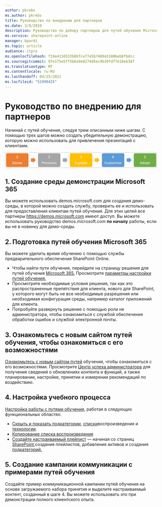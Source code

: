 ```yaml
---
author: pkrebs
ms.author: pkrebs
title: Руководство по внедрению для партнеров
ms.date: 3/9/2019
description: Руководство по добору партнеров для путей обучения Microsoft 365
ms.service: sharepoint-online
manager: bpardi
ms.topic: article
audience: itpro
ms.openlocfilehash: f19e413d533b8bfcef7e5b7489a51806eb8fbdcc
ms.sourcegitcommit: 97e175e5ff5b6a9e0274d5ec9b39fdf7e18eb387
ms.translationtype: MT
ms.contentlocale: ru-RU
ms.lasthandoff: 04/25/2021
ms.locfileid: "51999425"
---
```

# <a name="partner-onboarding-guide"></a>Руководство по внедрению для партнеров
Начинай с путей обучения, следуя трем описанным ниже шагам. С помощью трех шагов можно создать убедительную демонстрацию, которую можно использовать для привлечения презентаций с клиентами. 

![Диаграмма иллюстрирована процесс пятишаговой встраивкой.](media/cg-partner-getfam.png)

## <a name="1-create-a-microsoft-365-demonstration-environment"></a>1. Создание среды демонстрации Microsoft 365
Вы можете использовать demos.microsoft.com для создания демо-среды, в которой можно создать службу, проверить ее и использовать для предоставления клиентам путей обучения. Для этих целей все партнеры https://demos.microsoft.com имеют доступ. Вы можете использовать руководство demos.microsoft.com **по началу** работы, если вы не в новинку для демо-среды.

## <a name="2-provision-microsoft-365-learning-pathways"></a>2. Подготовка путей обучения Microsoft 365
Вы можете уделить время обучению с помощью службы предварительного обеспечения SharePoint Online.
- Чтобы найти пути обучения, перейдите на страницу решения для путей обучения [Microsoft 365.](https://provisioning.sharepointpnp.com/details/3df8bd55-b872-4c9d-88e3-6b2f05344239) Просмотрите [параметры настройки путей обучения.](./custom_setupoptions.md) 
- Просмотрите [](./custom_provision.md) необходимые условия решения, так как это распространенные препятствия для клиента, нового для SharePoint, у которого могут быть не все необходимые разрешения или необходимая конфигурация среды, например каталог приложений для клиента.
- Попробуйте развернуть решение с помощью роли не администратора, чтобы ознакомиться с службой обеспечения обработки ошибок и службой электронной почты.

## <a name="3-explore-your-newly-provisioned-learning-pathways-site-to-get-familiar-with-its-capabilities"></a>3. Ознакомьтесь с новым сайтом путей обучения, чтобы ознакомиться с его возможностями
[Ознакомьтесь с новым сайтом путей](./custom_exploresite.md) обучения, чтобы ознакомиться с его возможностями. Просмотрите [Центр успеха администратора](./custom_successcenter.md) для получения сведений о обновлениях контента и функций, а также планировании, настройке, принятии и измерении рекомендаций по воздействию.

## <a name="4-customize-the-learning-experience"></a>4. Настройка учебного процесса
[Настройка работы с путями обучения,](./custom_overview.md) работая в следующих функциональных областях:
- [Скрыть и показать подкатегории,](./custom_hideshowsub.md) [списки](./custom_hideshowplaylists.md)воспроизведения и [технологии](./custom_hideshowtech.md).
- [Копирование списка воспроизведения](./custom_copyplaylist.md)
- [Создайте настраиваемый плейлист](./custom_createnewplaylist.md) — начиная со страниц [](./custom_addassets.md) [SharePoint,](./custom_createnewpage.md)создания плейлистов, [](./custom_createnewplaylist.md)добавления активов и создания [подкатегорий.](./custom_createnewcat.md)

## <a name="5-create-a-sample-learning-pathways-communication-campaign"></a>5. Создание кампании коммуникации с примерами путей обучения
Создайте пример коммуникационной кампании [](https://teamworktools.azurewebsites.net/m365lp/m365lpadoptionkit.zip) путей обучения на основе загружаемого набора принятия и выделите настраиваемый контент, созданный в шаге 4. Вы можете использовать это при демонстрации полного клиентского опыта.